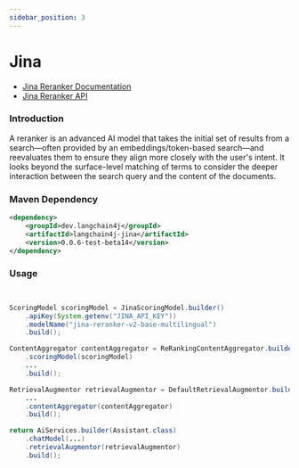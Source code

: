 ```yaml
---
sidebar_position: 3
---
```


# Jina

- [Jina Reranker Documentation](https://jina.ai/reranker)
- [Jina Reranker API](https://api.jina.ai/redoc#tag/rerank)


### Introduction

A reranker is an advanced AI model that takes the initial set of results from a search—often provided by an embeddings/token-based search—and reevaluates them to ensure they align more closely with the user's intent. 
It looks beyond the surface-level matching of terms to consider the deeper interaction between the search query and the content of the documents.


### Maven Dependency

```xml
<dependency>
    <groupId>dev.langchain4j</groupId>
    <artifactId>langchain4j-jina</artifactId>
    <version>0.0.6-test-beta14</version>
</dependency>
```

### Usage

```java


ScoringModel scoringModel = JinaScoringModel.builder()
    .apiKey(System.getenv("JINA_API_KEY"))
    .modelName("jina-reranker-v2-base-multilingual")
    .build();

ContentAggregator contentAggregator = ReRankingContentAggregator.builder()
    .scoringModel(scoringModel)
    ... 
    .build();

RetrievalAugmentor retrievalAugmentor = DefaultRetrievalAugmentor.builder()
    ...
    .contentAggregator(contentAggregator)
    .build();

return AiServices.builder(Assistant.class)
    .chatModel(...)
    .retrievalAugmentor(retrievalAugmentor)
    .build();
```
